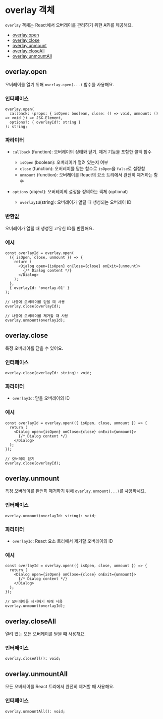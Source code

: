 # overlay 객체

`overlay` 객체는 React에서 오버레이를 관리하기 위한 API를 제공해요.

- [overlay.open](#overlayopen)
- [overlay.close](#overlayclose)
- [overlay.unmount](#overlayunmount)
- [overlay.closeAll](#overlaycloseall)
- [overlay.unmountAll](#overlayunmountall)

## overlay.open

오버레이를 열기 위해 `overlay.open(...)` 함수를 사용해요.

### 인터페이스

```tsx
overlay.open(
  callback: (props: { isOpen: boolean, close: () => void, unmount: () => void }) => JSX.Element,
  options?: { overlayId?: string }
): string;
```

### 파라미터

- `callback` (function): 오버레이의 상태와 닫기, 제거 기능을 포함한 콜백 함수
  - `isOpen` (boolean): 오버레이가 열려 있는지 여부
  - `close` (function): 오버레이를 닫는 함수로 `isOpen`을 `false`로 설정함
  - `unmount` (function): 오버레이를 React의 요소 트리에서 완전히 제거하는 함수

- `options` (object): 오버레이의 설정을 정의하는 객체 (optional)
  - `overlayId`(string): 오버레이가 열릴 때 생성되는 오버레이 ID

### 반환값

오버레이가 열릴 때 생성된 고유한 ID를 반환해요.

### 예시

```tsx
const overlayId = overlay.open(
  ({ isOpen, close, unmount }) => {
    return (
      <Dialog open={isOpen} onClose={close} onExit={unmount}>
        {/* Dialog content */}
      </Dialog>
    );
  },
  { overlayId: 'overlay-01' }
);

// 나중에 오버레이를 닫을 때 사용
overlay.close(overlayId);

// 나중에 오버레이를 제거할 때 사용
overlay.unmount(overlayId);
```

## overlay.close

특정 오버레이를 닫을 수 있어요.

### 인터페이스

```tsx
overlay.close(overlayId: string): void;
```

### 파라미터

- `overlayId`: 닫을 오버레이의 ID

### 예시

```tsx
const overlayId = overlay.open(({ isOpen, close, unmount }) => {
  return (
    <Dialog open={isOpen} onClose={close} onExit={unmount}>
      {/* Dialog content */}
    </Dialog>
  );
});

// 오버레이 닫기
overlay.close(overlayId);
```

## overlay.unmount

특정 오버레이를 완전히 제거하기 위해 `overlay.unmount(...)`를 사용하세요.

### 인터페이스

```tsx
overlay.unmount(overlayId: string): void;
```

### 파라미터

- `overlayId`: React 요소 트리에서 제거할 오버레이의 ID

### 예시

```tsx
const overlayId = overlay.open(({ isOpen, close, unmount }) => {
  return (
    <Dialog open={isOpen} onClose={close} onExit={unmount}>
      {/* Dialog content */}
    </Dialog>
  );
});

// 오버레이를 제거하기 위해 사용
overlay.unmount(overlayId);
```

## overlay.closeAll

열려 있는 모든 오버레이를 닫을 때 사용해요.

### 인터페이스

```tsx
overlay.closeAll(): void;
```

## overlay.unmountAll

모든 오버레이를 React 트리에서 완전히 제거할 때 사용해요.

### 인터페이스

```tsx
overlay.unmountAll(): void;
```
